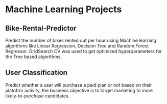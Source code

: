 # Machine Learning Projects


## Bike-Rental-Predictor
Predict the number of bikes rented out per hour using Machine learning algorithms like Linear Regression, Decision Tree and Random Forest Regressor.  GridSearch CV was used to get optimized hyperparameters for the Tree based algorithms. 

## User Classification
Predict whether a user will purchase a paid plan or not based on their platofrm activity, the business objective is to target marketing to more likely-to-purchase candidates.
